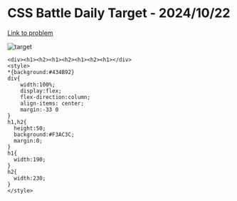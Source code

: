 # CSS Battle Daily Target - 2024/10/22

[Link to problem](https://cssbattle.dev/play/26hmpofkkVJ2WnK4Btit)

![target](https://firebasestorage.googleapis.com/v0/b/cssbattleapp.appspot.com/o/user%2Fe6YbeBahWNPT7VpE2rE2p85byxa2%2Ftargets%2Ftarget_ZfF3Tgi.png?alt=media)



```
<div><h1><h2><h1><h2><h1><h2><h1></div>
<style>
*{background:#434B92}
div{
    width:100%;
    display:flex;
    flex-direction:column;
    align-items: center;
    margin:-33 0
}
h1,h2{
  height:50;
  background:#F3AC3C;
  margin:0;
}
h1{
  width:190;
}
h2{
  width:230;
}
</style>
```